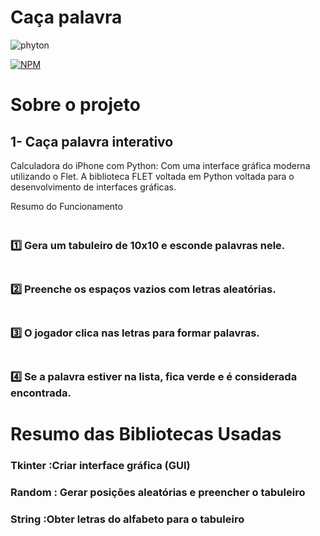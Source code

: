 # Caça palavra 
<img aligh= "center" alt="phyton" src="https://img.shields.io/badge/Python-14354C?style=for-the-badge&logo=python&logoColor=white"/>

[![NPM](https://img.shields.io/npm/l/react)](https://github.com/devsuperior/sds1-wmazoni/blob/master/LICENSE) 

# Sobre o projeto

## 1- Caça palavra interativo
Calculadora do iPhone com Python: Com uma interface gráfica moderna utilizando o Flet. 
A biblioteca  FLET voltada em Python voltada para o desenvolvimento de interfaces gráficas.

Resumo do Funcionamento

### <br>1️⃣ Gera um tabuleiro de 10x10 e esconde palavras nele.
### <br>2️⃣ Preenche os espaços vazios com letras aleatórias.
### <br>3️⃣ O jogador clica nas letras para formar palavras.
### <br>4️⃣ Se a palavra estiver na lista, fica verde e é considerada encontrada.

# Resumo das Bibliotecas Usadas
### Tkinter	:Criar interface gráfica (GUI)
### Random :	Gerar posições aleatórias e preencher o tabuleiro
### String	:Obter letras do alfabeto para o tabuleiro
